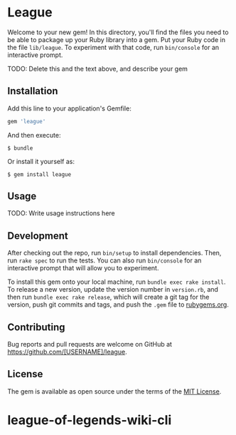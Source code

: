 # League

Welcome to your new gem! In this directory, you'll find the files you need to be able to package up your Ruby library into a gem. Put your Ruby code in the file `lib/league`. To experiment with that code, run `bin/console` for an interactive prompt.

TODO: Delete this and the text above, and describe your gem

## Installation

Add this line to your application's Gemfile:

```ruby
gem 'league'
```

And then execute:

    $ bundle

Or install it yourself as:

    $ gem install league

## Usage

TODO: Write usage instructions here

## Development

After checking out the repo, run `bin/setup` to install dependencies. Then, run `rake spec` to run the tests. You can also run `bin/console` for an interactive prompt that will allow you to experiment.

To install this gem onto your local machine, run `bundle exec rake install`. To release a new version, update the version number in `version.rb`, and then run `bundle exec rake release`, which will create a git tag for the version, push git commits and tags, and push the `.gem` file to [rubygems.org](https://rubygems.org).

## Contributing

Bug reports and pull requests are welcome on GitHub at https://github.com/[USERNAME]/league.

## License

The gem is available as open source under the terms of the [MIT License](https://opensource.org/licenses/MIT).
# league-of-legends-wiki-cli
